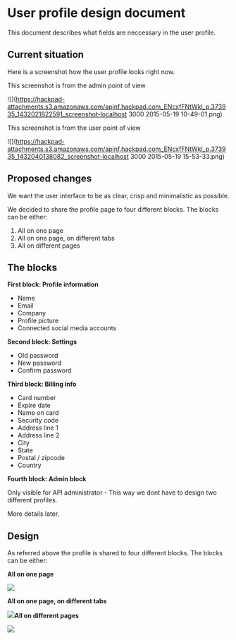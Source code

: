 # User profile design document

This document describes what fields are neccessary in the user profile.

## Current situation

Here is a screenshot how the user profile looks right now.

This screenshot is from the admin point of view

![](https://hackpad-attachments.s3.amazonaws.com/apinf.hackpad.com_ENcxfFNtWkl_p.373935_1432021822591_screenshot-localhost 3000 2015-05-19 10-49-01.png)

This screenshot is from the user point of view

![](https://hackpad-attachments.s3.amazonaws.com/apinf.hackpad.com_ENcxfFNtWkl_p.373935_1432040138082_screenshot-localhost 3000 2015-05-19 15-53-33.png)

## Proposed changes

We want the user interface to be as clear, crisp and minimalistic as possible.

We decided to share the profile page to four different blocks. The  blocks can be either:

1.  All on one page
2.  All on one page, on different tabs
3.  All on different pages

## The blocks 

**First block: Profile information**

*   Name
*   Email
*   Company
*   Profile picture
*   Connected social media accounts

**Second block: Settings**

*   Old password
*   New password
*   Confirm password

**Third block: Billing info**

*   Card number
*   Expire date
*   Name on card
*   Security code
*   Address line 1
*   Address line 2
*   City
*   State
*   Postal / zipcode
*   Country

**Fourth block: Admin block**

Only visible for API administrator - This way we dont have to design two different profiles.

More details later.

## Design

As referred above the profile is shared to four different blocks. The  blocks can be either:

**All on one page**

![](https://hackpad-attachments.s3.amazonaws.com/apinf.hackpad.com_ENcxfFNtWkl_p.365221_1432120165605_userprofile_onepage_wireframes.png)

**All on one page, on different tabs**

![](https://hackpad-attachments.s3.amazonaws.com/apinf.hackpad.com_ENcxfFNtWkl_p.373935_1432119289287_Profile_Tabbed_Design.png)**All on different pages**

![](https://hackpad-attachments.s3.amazonaws.com/apinf.hackpad.com_ENcxfFNtWkl_p.365221_1432119949517_several_pages.png)